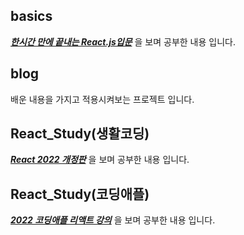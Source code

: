 basics
--------
[***한시간 만에 끝내는 React.js입문***](https://www.youtube.com/watch?v=6GECT2Jrr_g&t=2629s&ab_channel=%EA%B0%9C%EB%B0%9C%EC%9E%90%EC%9D%98%ED%92%88%EA%B2%A9) 을 보며 공부한 내용 입니다.

blog
-------
배운 내용을 가지고 적용시켜보는 프로젝트 입니다.

React_Study(생활코딩)
--------------
[***React 2022 개정판***](https://www.youtube.com/watch?v=AoMv0SIjZL8&list=PLuHgQVnccGMCOGstdDZvH41x0Vtvwyxu7) 을 보며 공부한 내용 입니다. 

React_Study(코딩애플)
------------
[***2022 코딩애플 리액트 강의***](https://www.youtube.com/watch?v=00yJy7W0DQE&list=PLfLgtT94nNq0qTRunX9OEmUzQv4lI4pnP) 을 보며 공부한 내용 입니다. 